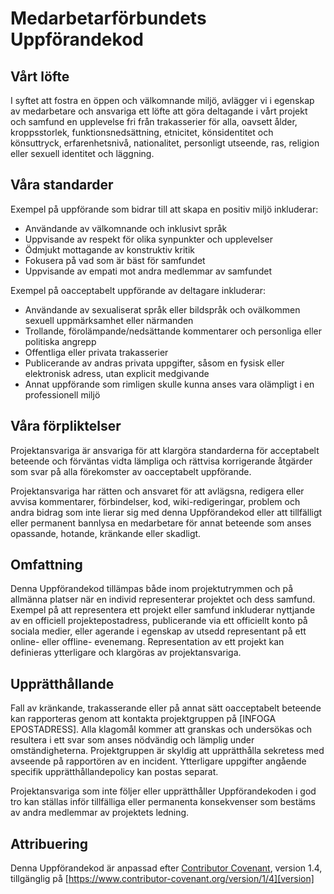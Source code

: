 # Medarbetarförbundets Uppförandekod

## Vårt löfte

I syftet att fostra en öppen och välkomnande miljö, avlägger vi i egenskap av
medarbetare och ansvariga ett löfte att göra deltagande i vårt projekt och
samfund en upplevelse fri från trakasserier för alla, oavsett ålder,
kroppsstorlek, funktionsnedsättning, etnicitet, könsidentitet och könsuttryck,
erfarenhetsnivå, nationalitet, personligt utseende, ras, religion eller sexuell
identitet och läggning.

## Våra standarder

Exempel på uppförande som bidrar till att skapa en positiv miljö inkluderar:

* Användande av välkomnande och inklusivt språk
* Uppvisande av respekt för olika synpunkter och upplevelser
* Ödmjukt mottagande av konstruktiv kritik
* Fokusera på vad som är bäst för samfundet
* Uppvisande av empati mot andra medlemmar av samfundet

Exempel på oacceptabelt uppförande av deltagare inkluderar:

* Användande av sexualiserat språk eller bildspråk och ovälkommen sexuell
uppmärksamhet eller närmanden
* Trollande, förolämpande/nedsättande kommentarer och personliga eller
politiska angrepp
* Offentliga eller privata trakasserier
* Publicerande av andras privata uppgifter, såsom en fysisk eller elektronisk
adress, utan explicit medgivande
* Annat uppförande som rimligen skulle kunna anses vara olämpligt i en
professionell miljö

## Våra förpliktelser

Projektansvariga är ansvariga för att klargöra standarderna för acceptabelt
beteende och förväntas vidta lämpliga och rättvisa korrigerande åtgärder som
svar på alla förekomster av oacceptabelt uppförande.

Projektansvariga har rätten och ansvaret för att avlägsna, redigera eller
avvisa kommentarer, förbindelser, kod, wiki-redigeringar, problem och andra
bidrag som inte lierar sig med denna Uppförandekod eller att tillfälligt eller
permanent bannlysa en medarbetare för annat beteende som anses opassande,
hotande, kränkande eller skadligt.

## Omfattning

Denna Uppförandekod tillämpas både inom projektutrymmen och på allmänna platser
när en individ representerar projektet och dess samfund. Exempel på att
representera ett projekt eller samfund inkluderar nyttjande av en officiell
projektepostadress, publicerande via ett officiellt konto på sociala medier,
eller agerande i egenskap av utsedd representant på ett online- eller offline-
evenemang. Representation av ett projekt kan definieras ytterligare och
klargöras av projektansvariga.

## Upprätthållande

Fall av kränkande, trakasserande eller på annat sätt oacceptabelt beteende kan
rapporteras genom att kontakta projektgruppen på [INFOGA EPOSTADRESS]. Alla
klagomål kommer att granskas och undersökas och resultera i ett svar som anses
nödvändig och lämplig under omständigheterna. Projektgruppen är skyldig att
upprätthålla sekretess med avseende på rapportören av en incident. Ytterligare
uppgifter angående specifik upprätthållandepolicy kan postas separat.

Projektansvariga som inte följer eller upprätthåller Uppförandekoden i god tro
kan ställas inför tillfälliga eller permanenta konsekvenser som bestäms av andra
medlemmar av projektets ledning.

## Attribuering

Denna Uppförandekod är anpassad efter [Contributor Covenant][hemsida],
version 1.4, tillgänglig på [https://www.contributor-covenant.org/version/1/4][version]

[hemsida]: https://www.contributor-covenant.org
[version]: https://www.contributor-covenant.org/version/1/4/

